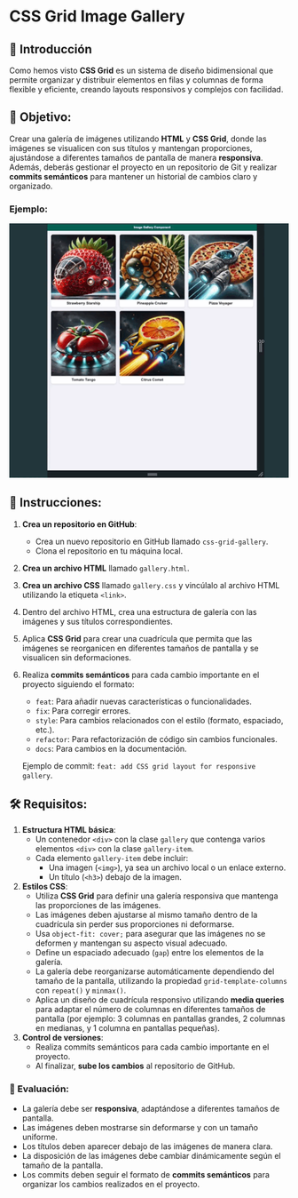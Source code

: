 # CSS Grid Image Gallery

## 🎨 Introducción

Como hemos visto **CSS Grid** es un sistema de diseño bidimensional que permite organizar y distribuir elementos en filas y columnas de forma flexible y eficiente, creando layouts responsivos y complejos con facilidad.

## 🎯 Objetivo:

Crear una galería de imágenes utilizando **HTML** y **CSS Grid**, donde las imágenes se visualicen con sus títulos y mantengan proporciones, ajustándose a diferentes tamaños de pantalla de manera **responsiva**. Además, deberás gestionar el proyecto en un repositorio de Git y realizar **commits semánticos** para mantener un historial de cambios claro y organizado.

### Ejemplo:

![CSS Grid Gallery](./readme-images/gallery-low.gif)

## 📝 Instrucciones:

1. **Crea un repositorio en GitHub**:
   - Crea un nuevo repositorio en GitHub llamado `css-grid-gallery`.
   - Clona el repositorio en tu máquina local.
2. **Crea un archivo HTML** llamado `gallery.html`.
3. **Crea un archivo CSS** llamado `gallery.css` y vincúlalo al archivo HTML utilizando la etiqueta `<link>`.
4. Dentro del archivo HTML, crea una estructura de galería con las imágenes y sus títulos correspondientes.
5. Aplica **CSS Grid** para crear una cuadrícula que permita que las imágenes se reorganicen en diferentes tamaños de pantalla y se visualicen sin deformaciones.
6. Realiza **commits semánticos** para cada cambio importante en el proyecto siguiendo el formato:

   - `feat`: Para añadir nuevas características o funcionalidades.
   - `fix`: Para corregir errores.
   - `style`: Para cambios relacionados con el estilo (formato, espaciado, etc.).
   - `refactor`: Para refactorización de código sin cambios funcionales.
   - `docs`: Para cambios en la documentación.

   Ejemplo de commit: `feat: add CSS grid layout for responsive gallery`.

## 🛠️ Requisitos:

1. **Estructura HTML básica**:
   - Un contenedor `<div>` con la clase `gallery` que contenga varios elementos `<div>` con la clase `gallery-item`.
   - Cada elemento `gallery-item` debe incluir:
     - Una imagen (`<img>`), ya sea un archivo local o un enlace externo.
     - Un título (`<h3>`) debajo de la imagen.
2. **Estilos CSS**:
   - Utiliza **CSS Grid** para definir una galería responsiva que mantenga las proporciones de las imágenes.
   - Las imágenes deben ajustarse al mismo tamaño dentro de la cuadrícula sin perder sus proporciones ni deformarse.
   - Usa `object-fit: cover;` para asegurar que las imágenes no se deformen y mantengan su aspecto visual adecuado.
   - Define un espaciado adecuado (`gap`) entre los elementos de la galería.
   - La galería debe reorganizarse automáticamente dependiendo del tamaño de la pantalla, utilizando la propiedad `grid-template-columns` con `repeat()` y `minmax()`.
   - Aplica un diseño de cuadrícula responsivo utilizando **media queries** para adaptar el número de columnas en diferentes tamaños de pantalla (por ejemplo: 3 columnas en pantallas grandes, 2 columnas en medianas, y 1 columna en pantallas pequeñas).
3. **Control de versiones**:
   - Realiza commits semánticos para cada cambio importante en el proyecto.
   - Al finalizar, **sube los cambios** al repositorio de GitHub.

### 🧪 Evaluación:

- La galería debe ser **responsiva**, adaptándose a diferentes tamaños de pantalla.
- Las imágenes deben mostrarse sin deformarse y con un tamaño uniforme.
- Los títulos deben aparecer debajo de las imágenes de manera clara.
- La disposición de las imágenes debe cambiar dinámicamente según el tamaño de la pantalla.
- Los commits deben seguir el formato de **commits semánticos** para organizar los cambios realizados en el proyecto.
